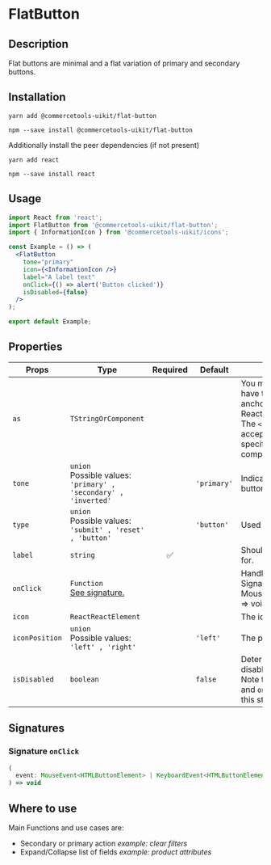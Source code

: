 <!-- THIS IS AN AUTOGENERATED FILE. DO NOT EDIT THIS FILE DIRECTLY. -->
<!-- This file is created by the `yarn generate-readme` script. -->

# FlatButton

## Description

Flat buttons are minimal and a flat variation of primary and secondary buttons.

## Installation

```
yarn add @commercetools-uikit/flat-button
```

```
npm --save install @commercetools-uikit/flat-button
```

Additionally install the peer dependencies (if not present)

```
yarn add react
```

```
npm --save install react
```

## Usage

```jsx
import React from 'react';
import FlatButton from '@commercetools-uikit/flat-button';
import { InformationIcon } from '@commercetools-uikit/icons';

const Example = () => (
  <FlatButton
    tone="primary"
    icon={<InformationIcon />}
    label="A label text"
    onClick={() => alert('Button clicked')}
    isDisabled={false}
  />
);

export default Example;
```

## Properties

| Props          | Type                                                                    | Required | Default     | Description                                                                                                                                                                                                                                                              |
| -------------- | ----------------------------------------------------------------------- | :------: | ----------- | ------------------------------------------------------------------------------------------------------------------------------------------------------------------------------------------------------------------------------------------------------------------------ |
| `as`           | `TStringOrComponent`                                                    |          |             | You may pass in a string like "a" to have the button element render an anchor tag, or&#xA;you could pass in a React Component, like a `Link`.&#xA;<br />&#xA;The `<FlatButton>` additionally accepts any props or attributes specific to the given element or component. |
| `tone`         | `union`<br/>Possible values:<br/>`'primary' , 'secondary' , 'inverted'` |          | `'primary'` | Indicates the color scheme of the button.                                                                                                                                                                                                                                |
| `type`         | `union`<br/>Possible values:<br/>`'submit' , 'reset' , 'button'`        |          | `'button'`  | Used as the HTML `type` attribute.                                                                                                                                                                                                                                       |
| `label`        | `string`                                                                |    ✅    |             | Should describe what the button is for.                                                                                                                                                                                                                                  |
| `onClick`      | `Function`<br/>[See signature.](#signature-onClick)                     |          |             | Handler when the button is clicked.&#xA;<br />&#xA;Signature: (event: MouseEvent\<HTMLButtonElement) => void                                                                                                                                                             |
| `icon`         | `ReactReactElement`                                                     |          |             | The icon of the button.                                                                                                                                                                                                                                                  |
| `iconPosition` | `union`<br/>Possible values:<br/>`'left' , 'right'`                     |          | `'left'`    | The position of the icon.                                                                                                                                                                                                                                                |
| `isDisabled`   | `boolean`                                                               |          | `false`     | Determines if the button is disabled.&#xA;<br />&#xA;Note that this influences the `tone` and `onClick` will not be triggered in this state.                                                                                                                             |

## Signatures

### Signature `onClick`

```ts
(
  event: MouseEvent<HTMLButtonElement> | KeyboardEvent<HTMLButtonElement>
) => void
```

## Where to use

Main Functions and use cases are:

- Secondary or primary action _example: clear filters_
- Expand/Collapse list of fields _example: product attributes_

